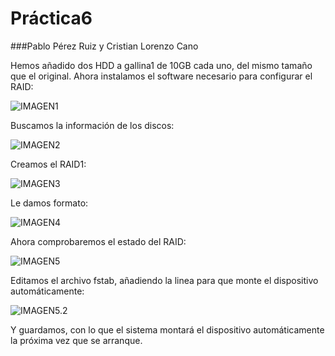 # Práctica6

###Pablo Pérez Ruiz y Cristian Lorenzo Cano

Hemos añadido dos HDD a gallina1 de 10GB cada uno, del mismo tamaño que el original.
Ahora instalamos el software necesario para configurar el RAID:

![IMAGEN1](http://i61.tinypic.com/71tjs3.jpg)

Buscamos la información de los discos:

![IMAGEN2](http://i58.tinypic.com/29ffgoy.jpg)

Creamos el RAID1:

![IMAGEN3](http://i61.tinypic.com/m82qmw.jpg)

Le damos formato:

![IMAGEN4](http://i58.tinypic.com/1zpjyc0.jpg)

Ahora comprobaremos el estado del RAID:

![IMAGEN5](http://i61.tinypic.com/2isdrwk.jpg)

Editamos el archivo fstab, añadiendo la linea para que monte el dispositivo automáticamente:

![IMAGEN5.2](http://i60.tinypic.com/29gbqti.jpg)

Y guardamos, con lo que el sistema montará el dispositivo automáticamente la próxima vez que se arranque.
